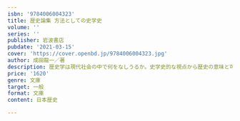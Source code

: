 ```yaml
---
isbn: '9784006004323'
title: 歴史論集 方法としての史学史
volume: ''
series: ''
publisher: 岩波書店
pubdate: '2021-03-15'
cover: 'https://cover.openbd.jp/9784006004323.jpg'
author: 成田龍一／著
description: 歴史学は現代社会の中で何をなしうるか。史学史的な視点から歴史の意味と可能性を問う。解説・戸邉秀明。
price: '1620'
genre: 文庫
target: 一般
format: 文庫
content: 日本歴史

---
```

